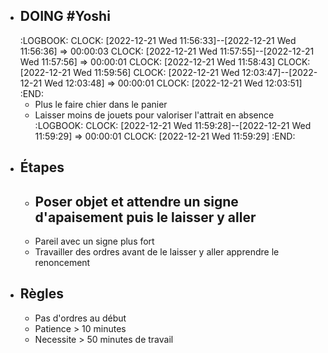 - ## DOING #Yoshi
  :LOGBOOK:
  CLOCK: [2022-12-21 Wed 11:56:33]--[2022-12-21 Wed 11:56:36] =>  00:00:03
  CLOCK: [2022-12-21 Wed 11:57:55]--[2022-12-21 Wed 11:57:56] =>  00:00:01
  CLOCK: [2022-12-21 Wed 11:58:43]
  CLOCK: [2022-12-21 Wed 11:59:56]
  CLOCK: [2022-12-21 Wed 12:03:47]--[2022-12-21 Wed 12:03:48] =>  00:00:01
  CLOCK: [2022-12-21 Wed 12:03:51]
  :END:
	- Plus le faire chier dans le panier
	- Laisser moins de jouets pour valoriser l'attrait en absence
	  :LOGBOOK:
	  CLOCK: [2022-12-21 Wed 11:59:28]--[2022-12-21 Wed 11:59:29] =>  00:00:01
	  CLOCK: [2022-12-21 Wed 11:59:29]
	  :END:
- ## Étapes
	- Poser objet et attendre un signe d'apaisement puis le laisser y aller
		-
	- Pareil avec un signe plus fort
	- Travailler des ordres avant de le laisser y aller
	  apprendre le renoncement
- ## Règles
	- Pas d'ordres au début
	- Patience > 10 minutes
	- Necessite > 50 minutes de travail